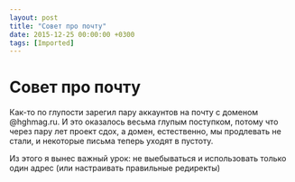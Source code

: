 ```yaml
---
layout: post
title: "Совет про почту"
date: 2015-12-25 00:00:00 +0300
tags: [Imported]
---
```

# Совет про почту

Как-то по глупости зарегил пару аккаунтов на почту с доменом @hghmag.ru. И это оказалось весьма глупым поступком, потому что через пару лет проект сдох, а домен, естественно, мы продлевать не стали, и некоторые письма теперь уходят в пустоту.

Из этого я вынес важный урок: не выебываться и использовать только один адрес (или настраивать правильные редиректы)